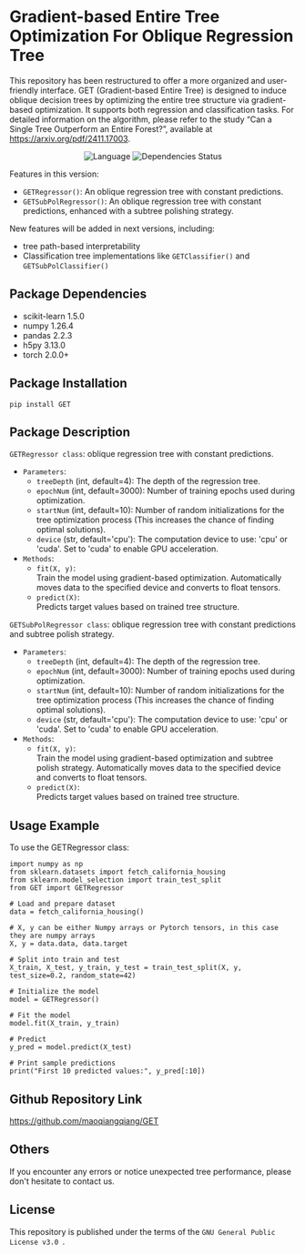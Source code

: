 # Gradient-based Entire Tree Optimization For Oblique Regression Tree
This repository has been restructured to offer a more organized and user-friendly interface. GET (Gradient-based Entire Tree) is designed to induce oblique decision trees by optimizing the entire tree structure via gradient-based optimization. It supports both regression and classification tasks. For detailed information on the algorithm, please refer to the study “Can a Single Tree Outperform an Entire Forest?”, available at https://arxiv.org/pdf/2411.17003.


<div align="center">

![Language](https://img.shields.io/badge/language-Python-blue?&logo=python)
![Dependencies Status](https://img.shields.io/badge/dependencies-PyTorch-brightgreen.svg)
<!-- [![License](https://img.shields.io/github/license/maoqiangqiang/GET)](https://github.com/maoqiangqiang/GET/blob/main/LICENSE) -->

</div>


Features in this version:
- `GETRegressor()`: An oblique regression tree with constant predictions.
- `GETSubPolRegressor()`: An oblique regression tree with constant predictions, enhanced with a subtree polishing strategy.

New features will be added in next versions, including:
- tree path-based interpretability
- Classification tree implementations like `GETClassifier()` and `GETSubPolClassifier()`


## Package Dependencies
- scikit-learn 1.5.0
- numpy 1.26.4
- pandas 2.2.3
- h5py 3.13.0
- torch 2.0.0+


## Package Installation
```Shell
pip install GET
```


## Package Description 
`GETRegressor class`: oblique regression tree with constant predictions. <br>
- `Parameters`:
  - `treeDepth` (int, default=4): The depth of the regression tree.
  - `epochNum` (int, default=3000): Number of training epochs used during optimization.
  - `startNum` (int, default=10): Number of random initializations for the tree optimization process (This increases the chance of finding optimal solutions).
  - `device` (str, default='cpu'): The computation device to use: 'cpu' or 'cuda'. Set to 'cuda' to enable GPU acceleration.
- `Methods`:
  - `fit(X, y)`: <br>
    Train the model using gradient-based optimization. Automatically moves data to the specified device and converts to float tensors.
  - `predict(X)`: <br>
    Predicts target values based on trained tree structure.

`GETSubPolRegressor class`: oblique regression tree with constant predictions and subtree polish strategy. <br>
- `Parameters`:
  - `treeDepth` (int, default=4): The depth of the regression tree.
  - `epochNum` (int, default=3000): Number of training epochs used during optimization.
  - `startNum` (int, default=10): Number of random initializations for the tree optimization process (This increases the chance of finding optimal solutions).
  - `device` (str, default='cpu'): The computation device to use: 'cpu' or 'cuda'. Set to 'cuda' to enable GPU acceleration.
- `Methods`:
  - `fit(X, y)`: <br>
    Train the model using gradient-based optimization and subtree polish strategy. Automatically moves data to the specified device and converts to float tensors.
  - `predict(X)`: <br>
    Predicts target values based on trained tree structure.


## Usage Example
To use the GETRegressor class:
```Shell
import numpy as np
from sklearn.datasets import fetch_california_housing
from sklearn.model_selection import train_test_split
from GET import GETRegressor

# Load and prepare dataset
data = fetch_california_housing()

# X, y can be either Numpy arrays or Pytorch tensors, in this case they are numpy arrays
X, y = data.data, data.target

# Split into train and test
X_train, X_test, y_train, y_test = train_test_split(X, y, test_size=0.2, random_state=42)

# Initialize the model
model = GETRegressor()

# Fit the model
model.fit(X_train, y_train)

# Predict
y_pred = model.predict(X_test)

# Print sample predictions
print("First 10 predicted values:", y_pred[:10])
```

##  Github Repository Link
https://github.com/maoqiangqiang/GET

## Others 
If you encounter any errors or notice unexpected tree performance, please don't hesitate to contact us.

## License
This repository is published under the terms of the `GNU General Public License v3.0 `. 
